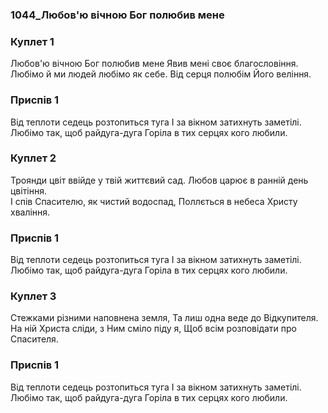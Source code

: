 ### 1044_Любов'ю вічною Бог полюбив мене
### Куплет 1
Любов'ю вічною Бог полюбив мене Явив мені своє благословіння.<br/>Любімо й ми людей любімо як себе. Від серця полюбім Його веління.
### Приспів 1
Від теплоти седець розтопиться туга І за вікном затихнуть заметілі. <br/>Любімо так, щоб райдуга-дуга Горіла в тих серцях кого любили.
### Куплет 2
Троянди цвіт ввійде у твій життєвий сад. Любов царює в ранній день цвітіння. <br/>І спів Спасителю, як чистий водоспад, Поллється в небеса Христу хваління.
### Приспів 1
Від теплоти седець розтопиться туга І за вікном затихнуть заметілі. <br/>Любімо так, щоб райдуга-дуга Горіла в тих серцях кого любили.
### Куплет 3
Стежками різними наповнена земля, Та лиш одна веде до Відкупителя. <br/>На ній Христа сліди, з Ним сміло піду я, Щоб всім розповідати про Спасителя.
### Приспів 1
Від теплоти седець розтопиться туга І за вікном затихнуть заметілі. <br/>Любімо так, щоб райдуга-дуга Горіла в тих серцях кого любили.
